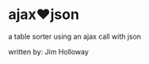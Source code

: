 ajax&hearts;json
==============

a table sorter using an ajax call with json 

written by: Jim Holloway


